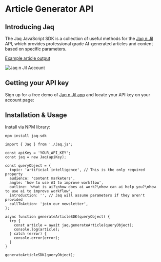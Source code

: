 # Article Generator API

## Introducing Jaq
The Jaq JavaScript SDK is a collection of useful methods for the [Jaq n Jil](https://jaqnjil.com/) API, which provides professional grade AI-generated articles and content based on specific parameters. 

[Example article output](https://docs.google.com/document/d/1POjt2QoDBVuVZJqCIxjAnjVMYU3SOk3u0AfVd03W7U8/edit?usp=sharing)

![Jaq n Jil Account](https://3056607630-files.gitbook.io/~/files/v0/b/gitbook-x-prod.appspot.com/o/spaces%2FRKSU53pkDVshlFgdOIW8%2Fuploads%2FWIbRVoducdB5wo3IF09b%2Fimage.png?alt=media&token=8abeeda2-5f38-4c2d-a371-80174eb7d8ef)

## Getting your API key
Sign up for a free demo of [Jaq n Jil app](https://alpha.jaqnjil.com/) and locate your API key on your account page:

## Installation & Usage

Install via NPM library:

```
npm install jaq-sdk
```

```
import { Jaq } from './Jaq.js';

const apiKey = 'YOUR_API_KEY';
const jaq = new Jaq(apiKey);

const queryObject = {
  topic: 'artificial intelligence', // This is the only required property
  audience: 'content marketers',
  angle: 'how to use AI to improve workflow',
  outline: 'what is ai?\nhow does ai work?\nhow can ai help you?\nhow to use ai to improve workflow',
  introduction: '', // Jaq will assume parameters if they aren't provided
  callToAction: 'join our newsletter',
};

async function generateArticleSDK(queryObject) {
  try {
    const article = await jaq.generateArticle(queryObject);
    console.log(article);
  } catch (error) {
    console.error(error);
  }
}

generateArticleSDK(queryObject);
```
